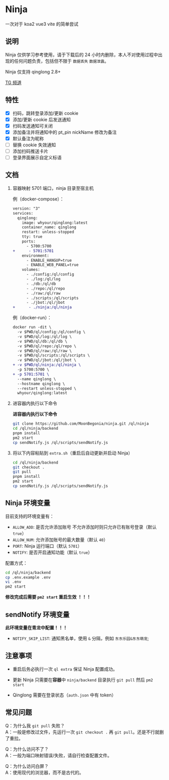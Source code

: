 # Ninja

一次对于 koa2 vue3 vite 的简单尝试

## 说明

Ninja 仅供学习参考使用，请于下载后的 24 小时内删除，本人不对使用过程中出现的任何问题负责，包括但不限于 `数据丢失` `数据泄露`。

Ninja 仅支持 qinglong 2.8+

[TG 频道](https://t.me/joinchat/sHKuteb_lfdjNmZl)

## 特性

- [x] 扫码，跳转登录添加/更新 cookie
- [x] 添加/更新 cookie 后发送通知
- [x] 扫码发送通知可关闭
- [x] 添加备注并将通知中的 pt_pin nickName 修改为备注
- [x] 默认备注为昵称
- [ ] 替换 cookie 失效通知
- [ ] 添加扫码推送卡片
- [ ] 登录界面展示自定义标语

## 文档

1. 容器映射 5701 端口，ninja 目录至宿主机

   例（docker-compose）：

   ```diff
   version: "3"
   services:
     qinglong:
       image: whyour/qinglong:latest
       container_name: qinglong
       restart: unless-stopped
       tty: true
       ports:
         - 5700:5700
   +      - 5701:5701
       environment:
         - ENABLE_HANGUP=true
         - ENABLE_WEB_PANEL=true
       volumes:
         - ./config:/ql/config
         - ./log:/ql/log
         - ./db:/ql/db
         - ./repo:/ql/repo
         - ./raw:/ql/raw
         - ./scripts:/ql/scripts
         - ./jbot:/ql/jbot
   +      - ./ninja:/ql/ninja
   ```

   例（docker-run）：

   ```diff
   docker run -dit \
     -v $PWD/ql/config:/ql/config \
     -v $PWD/ql/log:/ql/log \
     -v $PWD/ql/db:/ql/db \
     -v $PWD/ql/repo:/ql/repo \
     -v $PWD/ql/raw:/ql/raw \
     -v $PWD/ql/scripts:/ql/scripts \
     -v $PWD/ql/jbot:/ql/jbot \
   + -v $PWD/ql/ninja:/ql/ninja \
     -p 5700:5700 \
   + -p 5701:5701 \
     --name qinglong \
     --hostname qinglong \
     --restart unless-stopped \
     whyour/qinglong:latest
   ```

2. 进容器内执行以下命令

   **进容器内执行以下命令**

   ```bash
   git clone https://github.com/MoonBegonia/ninja.git /ql/ninja
   cd /ql/ninja/backend
   pnpm install
   pm2 start
   cp sendNotify.js /ql/scripts/sendNotify.js
   ```

3. 将以下内容粘贴到 `extra.sh`（重启后自动更新并启动 Ninja）

   ```bash
   cd /ql/ninja/backend
   git checkout .
   git pull
   pnpm install
   pm2 start
   cp sendNotify.js /ql/scripts/sendNotify.js
   ```

## Ninja 环境变量

目前支持的环境变量有：

- `ALLOW_ADD`: 是否允许添加账号 不允许添加时则只允许已有账号登录（默认 `true`）
- `ALLOW_NUM`: 允许添加账号的最大数量（默认 `40`）
- `PORT`: Ninja 运行端口（默认 `5701`）
- `NOTIFY`: 是否开启通知功能（默认 `true`）

配置方式：

```bash
cd /ql/ninja/backend
cp .env.example .env
vi .env
pm2 start
```

**修改完成后需要 `pm2 start` 重启生效 ！！！**

## sendNotify 环境变量

**此环境变量在青龙中配置！！！**

- `NOTIFY_SKIP_LIST`: 通知黑名单，使用 `&` 分隔，例如 `东东乐园&东东萌宠`;

## 注意事项

- 重启后务必执行一次 `ql extra` 保证 Ninja 配置成功。

- 更新 Ninja 只需要在**容器**中 `ninja/backend` 目录执行 `git pull` 然后 `pm2 start`

- Qinglong 需要在登录状态（`auth.json` 中有 token）

## 常见问题

Q：为什么我 `git pull` 失败？  
A：一般是修改过文件，先运行一次 `git checkout .` 再 `git pull`。还是不行就删了重拉。

Q：为什么访问不了？  
A：一般为端口映射错误/失败，请自行检查配置文件。

Q：为什么访问白屏？  
A：使用现代的浏览器，而不是古代的。
